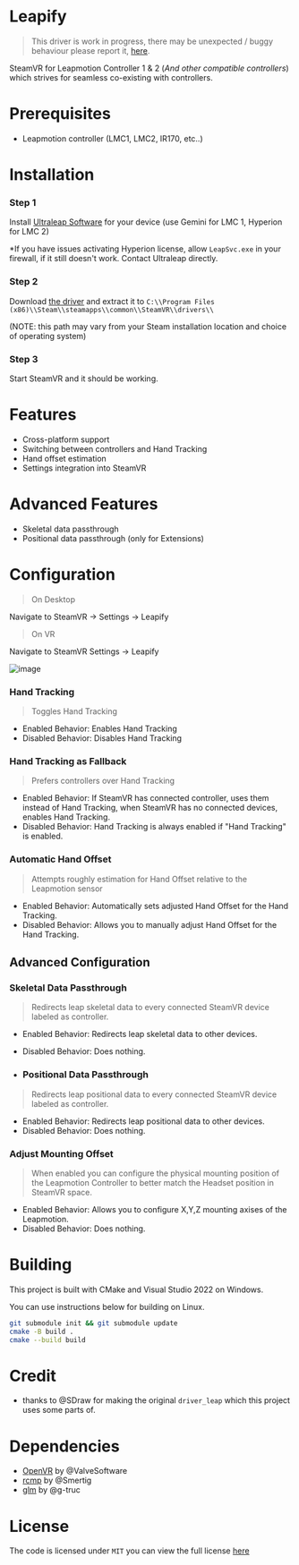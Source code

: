# Leapify

> This driver is work in progress, there may be unexpected / buggy behaviour please report it, [here](https://github.com/Nyabsi/driver_leapify/issues).

SteamVR for Leapmotion Controller 1 & 2 (*And other compatible controllers*) which strives for seamless co-existing with controllers.

# Prerequisites

- Leapmotion controller (LMC1, LMC2, IR170, etc..)

# Installation

### Step 1

Install [Ultraleap Software](https://developer.leapmotion.com/tracking-software-download) for your device (use Gemini for LMC 1, Hyperion for LMC 2)

*If you have issues activating Hyperion license, allow `LeapSvc.exe` in your firewall, if it still doesn't work. Contact Ultraleap directly.

### Step 2

Download [the driver](https://github.com/Nyabsi/driver_leap/releases) and extract it to `C:\\Program Files (x86)\\Steam\\steamapps\\common\\SteamVR\\drivers\\` 

(NOTE: this path may vary from your Steam installation location and choice of operating system)

### Step 3

Start SteamVR and it should be working.

# Features

- Cross-platform support
- Switching between controllers and Hand Tracking
- Hand offset estimation
- Settings integration into SteamVR

# Advanced Features

- Skeletal data passthrough
- Positional data passthrough (only for Extensions)

# Configuration

> On Desktop

Navigate to SteamVR -> Settings -> Leapify

> On VR

Navigate to SteamVR Settings -> Leapify

![image](https://github.com/user-attachments/assets/8b8329f7-86b5-4209-9e6f-2a6bcf6c2431)

### Hand Tracking

> Toggles Hand Tracking

- Enabled Behavior: Enables Hand Tracking
- Disabled Behavior: Disables Hand Tracking

### Hand Tracking as Fallback

> Prefers controllers over Hand Tracking

- Enabled Behavior: If SteamVR has connected controller, uses them instead of Hand Tracking, when SteamVR has no connected devices, enables Hand Tracking.
- Disabled Behavior: Hand Tracking is always enabled if "Hand Tracking" is enabled.

### Automatic Hand Offset

> Attempts roughly estimation for Hand Offset relative to the Leapmotion sensor

- Enabled Behavior: Automatically sets adjusted Hand Offset for the Hand Tracking.
- Disabled Behavior: Allows you to manually adjust Hand Offset for the Hand Tracking.

## Advanced Configuration

### Skeletal Data Passthrough

> Redirects leap skeletal data to every connected SteamVR device labeled as controller.

- Enabled Behavior: Redirects leap skeletal data to other devices.
- Disabled Behavior: Does nothing.

- ### Positional Data Passthrough

> Redirects leap positional data to every connected SteamVR device labeled as controller.

- Enabled Behavior: Redirects leap positional data to other devices.
- Disabled Behavior: Does nothing.

### Adjust Mounting Offset

> When enabled you can configure the physical mounting position of the Leapmotion Controller to better match the Headset position in SteamVR space.

- Enabled Behavior: Allows you to configure X,Y,Z mounting axises of the Leapmotion.
- Disabled Behavior: Does nothing.

# Building

This project is built with CMake and Visual Studio 2022 on Windows.

You can use instructions below for building on Linux.

```sh
git submodule init && git submodule update
cmake -B build .
cmake --build build
```

# Credit

- thanks to @SDraw for making the original `driver_leap` which this project uses some parts of.


# Dependencies

- [OpenVR](https://github.com/ValveSoftware/openvr) by @ValveSoftware
- [rcmp](https://github.com/Smertig/rcmp) by @Smertig
- [glm](https://github.com/g-truc/glm) by @g-truc

# License

The code is licensed under `MIT` you can view the full license [here](LICENSE)
